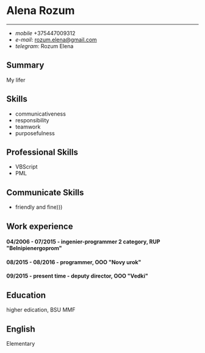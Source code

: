 # **Alena Rozum**
***
- *mobile* +375447009312
- *e-mail*: rozum.elena@gmail.com
- *telegram*: Rozum Elena
## Summary
My lifer
## Skills
- communicativeness
- responsibility
- teamwork
- purposefulness
## Professional Skills
- VBScript
- PML
 
## Communicate Skills
- friendly and fine)))
## Work experience
#### 04/2006 - 07/2015 - ingenier-programmer 2 category, RUP "Belnipienergoprom"
#### 08/2015 - 08/2016 - programmer, OOO "Novy urok"
#### 09/2015 - present time - deputy director, OOO "Vedki"
## Education
higher edication, BSU MMF
## English
Elementary

